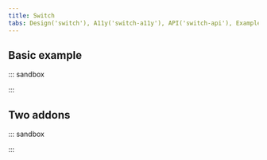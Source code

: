 ```yaml
---
title: Switch
tabs: Design('switch'), A11y('switch-a11y'), API('switch-api'), Example('switch-code'), Changelog('switch-changelog')
---
```


## Basic example

::: sandbox

<script lang="tsx" src="examples/basic_example.tsx"></script>

:::

## Two addons

::: sandbox

<script lang="tsx" src="examples/two_addons.tsx"></script>

:::
